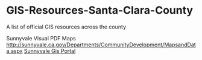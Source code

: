 # GIS-Resources-Santa-Clara-County
A list of official GIS resources across the county


Sunnyvale
Visual PDF Maps
http://sunnyvale.ca.gov/Departments/CommunityDevelopment/MapsandData.aspx
[Sunnyvale Gis Portal](http://gis.sunnyvale.ca.gov/gallery/)
